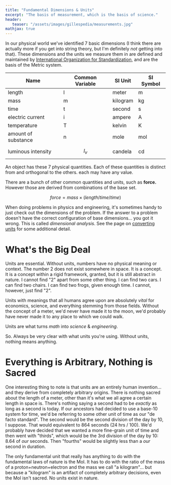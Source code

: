 ```yaml
---
title: "Fundamental Dimensions & Units"
excerpt: "The basis of measurement, which is the basis of science."
header:
   teaser: "/assets/images/gillespedia/measurements.jpg"
mathjax: true
---
```


In our physical world we've identified 7 basic dimensions (I think there are actually more if you get into string theory, but I'm definitely *not* getting into that). These dimensions and the units we measure them in are defined and maintained by [International Organization for Standardization](https://www.iso.org/home.html), and are the basis of the Metric system.

| Name                | Common Variable | SI Unit  | SI Symbol |
|---------------------|-----------------|----------|-----------|
| length              | l               | meter    | m         |
| mass                | m               | kilogram | kg        |
| time                | t               | second   | s         |
| electric current    | i               | ampere   | A         |
| temperature         | T               | kelvin   | K         |
| amount of substance | n               | mole     | mol       |
| luminous intensity  | $$l_v$$         | candela  | cd        |

An object has these 7 physical quantities. Each of these quantities is distinct from and orthogonal to the others. each may have any value. 

There are a bunch of other common quantities and units, such as **force.** However those are derived from combinations of the base set. 

$$force = mass\times(length/time/time)$$

When doing problems in physics and engineering, it's sometimes handy to just check out the dimensions of the problem. If the answer to a problem doesn't have the correct configuration of base dimensions... you got it wrong. This is called *dimensional analysis*. See the page on [converting units](https://www.notion.so/Unit-conversions-7975a4e9685d47cf9488899d81ba0d89) for some additional detail.

# What's the Big Deal

Units are essential. Without units, numbers have no physical meaning or context. The number 2 does not exist somewhere in space. It is a concept. It is a concept within a rigid framework, granted, but it is still abstract in nature. I cannot find "2" apart from some other thing. I can find two cars. I can find two chairs. I can find two frogs, given enough time. I cannot, however, just find "2". 

Units with meanings that all humans agree upon are absolutely *vital* for economics, science, and everything stemming from those fields. Without the concept of a meter, we'd never have made it to the moon, we'd probably have never made it to any place to which we could walk.

Units are what turns *math* into *science* & *engineering*.

So. Always be very clear with what units you're using. Without units, nothing means anything.

# Everything is Arbitrary, Nothing is Sacred

One interesting thing to note is that units are an entirely human invention... and they derive from completely arbitrary origins. There is nothing sacred about the length of a meter, other than it's what we all agree a certain length in space is. There's nothing saying a second had to be *exactly* as long as a second is today. If our ancestors had decided to use a base-10 system for time, we'd be referring to some other unit of time as our "de facto standard". The second would be the second division of the day by 10, I suppose. That would equivalent to 864 seconds (24 hrs / 100). We'd probably have decided that we wanted a more fine-grain unit of time and then went with "thirds", which would be the 3rd division of the day by 10: 8.64 of *our* seconds. Then "fourths" would be slightly less than a *our* second in duration.

The only fundamental unit that really has anything to do with the fundamental laws of nature is the Mol. It has to do with the ratio of the mass of a proton+neutron+electron and the mass we call "a kilogram"... but because a "kilogram" is an artifact of completely arbitrary decisions, even the Mol isn't sacred. No units exist in nature.